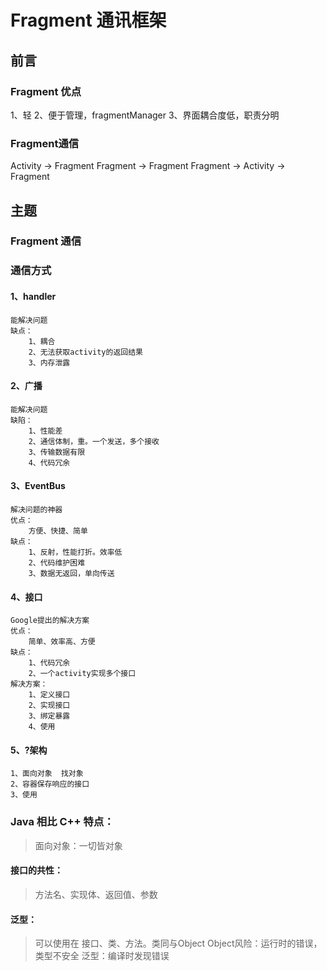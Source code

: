 # Fragment 通讯框架

## 前言

### Fragment 优点

1、轻
2、便于管理，fragmentManager
3、界面耦合度低，职责分明

### Fragment通信

Activity -> Fragment
Fragment -> Fragment
Fragment -> Activity -> Fragment

## 主题

### Fragment 通信

### 通信方式

#### 1、handler

    能解决问题
    缺点：
        1、耦合
        2、无法获取activity的返回结果
        3、内存泄露
        
#### 2、广播

    能解决问题
    缺陷：
        1、性能差
        2、通信体制，重。一个发送，多个接收
        3、传输数据有限
        4、代码冗余
        
#### 3、EventBus

    解决问题的神器
    优点：
        方便、快捷、简单
    缺点：
        1、反射，性能打折。效率低
        2、代码维护困难
        3、数据无返回，单向传送
        
#### 4、接口

    Google提出的解决方案
    优点：
        简单、效率高、方便
    缺点：
        1、代码冗余
        2、一个activity实现多个接口
    解决方案：
        1、定义接口
        2、实现接口
        3、绑定暴露
        4、使用
        
        
#### 5、?架构
    
    1、面向对象  找对象
    2、容器保存响应的接口
    3、使用

### Java 相比 C++ 特点：

> 面向对象：一切皆对象

#### 接口的共性：
> 方法名、实现体、返回值、参数

#### 泛型：
> 可以使用在 接口、类、方法。类同与Object
Object风险：运行时的错误，类型不安全
泛型：编译时发现错误